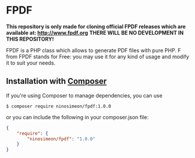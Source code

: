 # FPDF
**This repository is only made for cloning official FPDF releases which are available at: http://www.fpdf.org**
**THERE WILL BE NO DEVELOPMENT IN THIS REPOSITORY!**

FPDF is a PHP class which allows to generate PDF files with pure PHP. F from FPDF stands for Free: you may use it for any kind of usage and modify it to suit your needs.

## Installation with [Composer](https://packagist.org/packages/ninosimeon/fpdf)

If you're using Composer to manage dependencies, you can use

    $ composer require ninosimeon/fpdf:1.0.0

or you can include the following in your composer.json file:

```json
{
    "require": {
        "ninosimeon/fpdf": "1.0.0"
    }
}
```
